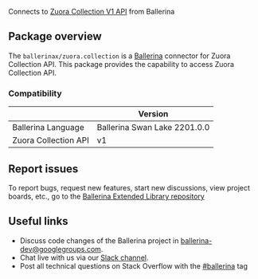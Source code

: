 Connects to [Zuora Collection V1 API](https://www.zuora.com/developer/collect-api/#section/Introduction) from Ballerina

## Package overview
The `ballerinax/zuora.collection` is a [Ballerina](https://ballerina.io/) connector for Zuora Collection API.
This package provides the capability to access Zuora Collection API.

### Compatibility
|                               | Version                         |
|-------------------------------|---------------------------------|
| Ballerina Language            | Ballerina Swan Lake 2201.0.0      | 
| Zuora Collection API          | v1                              |

## Report issues
To report bugs, request new features, start new discussions, view project boards, etc., go to the [Ballerina Extended Library repository](https://github.com/ballerina-platform/ballerina-extended-library)

## Useful links
- Discuss code changes of the Ballerina project in [ballerina-dev@googlegroups.com](mailto:ballerina-dev@googlegroups.com).
- Chat live with us via our [Slack channel](https://ballerina.io/community/slack/).
- Post all technical questions on Stack Overflow with the [#ballerina](https://stackoverflow.com/questions/tagged/ballerina) tag
